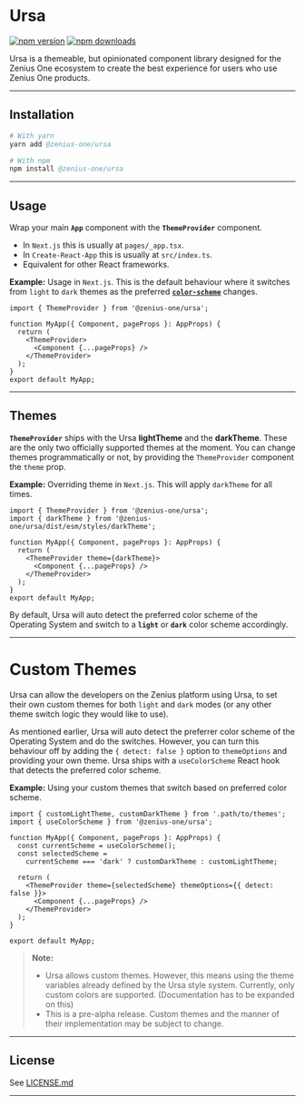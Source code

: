 # Ursa

[![npm version](https://img.shields.io/npm/v/@zenius-one/ursa.svg?label=%40zenius%2Fursa&style=flat)](https://www.npmjs.com/package/@zenius-one/ursa)
[![npm downloads](https://img.shields.io/npm/dm/@zenius-one/ursa?style=flat)](https://www.npmjs.com/package/@zenius-one/ursa)

Ursa is a themeable, but opinionated component library designed for the Zenius
One ecosystem to create the best experience for users who use Zenius One
products.

---

## Installation

```s
# With yarn
yarn add @zenius-one/ursa

# With npm
npm install @zenius-one/ursa
```

---

## Usage

Wrap your main **`App`** component with the **`ThemeProvider`** component.

- In `Next.js` this is usually at `pages/_app.tsx`.
- In `Create-React-App` this is usually at `src/index.ts`.
- Equivalent for other React frameworks.

**Example:** Usage in `Next.js`. This is the default behaviour where it switches
from `light` to `dark` themes as the preferred
**[`color-scheme`](https://developer.mozilla.org/en-US/docs/Web/CSS/@media/prefers-color-scheme)**
changes.

```tsx
import { ThemeProvider } from '@zenius-one/ursa';

function MyApp({ Component, pageProps }: AppProps) {
  return (
    <ThemeProvider>
      <Component {...pageProps} />
    </ThemeProvider>
  );
}
export default MyApp;
```

---

## Themes

**`ThemeProvider`** ships with the Ursa **lightTheme** and the **darkTheme**.
These are the only two officially supported themes at the moment. You can change
themes programmatically or not, by providing the `ThemeProvider` component the
`theme` prop.

**Example:** Overriding theme in `Next.js`. This will apply `darkTheme` for all
times.

```tsx
import { ThemeProvider } from '@zenius-one/ursa';
import { darkTheme } from '@zenius-one/ursa/dist/esm/styles/darkTheme';

function MyApp({ Component, pageProps }: AppProps) {
  return (
    <ThemeProvider theme={darkTheme}>
      <Component {...pageProps} />
    </ThemeProvider>
  );
}
export default MyApp;
```

By default, Ursa will auto detect the preferred color scheme of the Operating
System and switch to a **`light`** or **`dark`** color scheme accordingly.

---

# Custom Themes

Ursa can allow the developers on the Zenius platform using Ursa, to set their
own custom themes for both `light` and `dark` modes (or any other theme switch
logic they would like to use).

As mentioned earlier, Ursa will auto detect the preferrer color scheme of the
Operating System and do the switches. However, you can turn this behaviour off
by adding the `{ detect: false }` option to `themeOptions` and providing your
own theme. Ursa ships with a `useColorScheme` React hook that detects the
preferred color scheme.

**Example:** Using your custom themes that switch based on preferred color
scheme.

```tsx
import { customLightTheme, customDarkTheme } from '.path/to/themes';
import { useColorScheme } from '@zenius-one/ursa';

function MyApp({ Component, pageProps }: AppProps) {
  const currentScheme = useColorScheme();
  const selectedScheme =
    currentScheme === 'dark' ? customDarkTheme : customLightTheme;

  return (
    <ThemeProvider theme={selectedScheme} themeOptions={{ detect: false }}>
      <Component {...pageProps} />
    </ThemeProvider>
  );
}

export default MyApp;
```

> **Note:**
>
> - Ursa allows custom themes. However, this means using the theme variables
>   already defined by the Ursa style system. Currently, only custom colors are
>   supported. (Documentation has to be expanded on this)
> - This is a pre-alpha release. Custom themes and the manner of their
>   implementation may be subject to change.

---

## License

See
[LICENSE.md](https://github.com/jayantasamaddar/ursa/blob/main/src/ursa-core/LICENSE.md)

---
